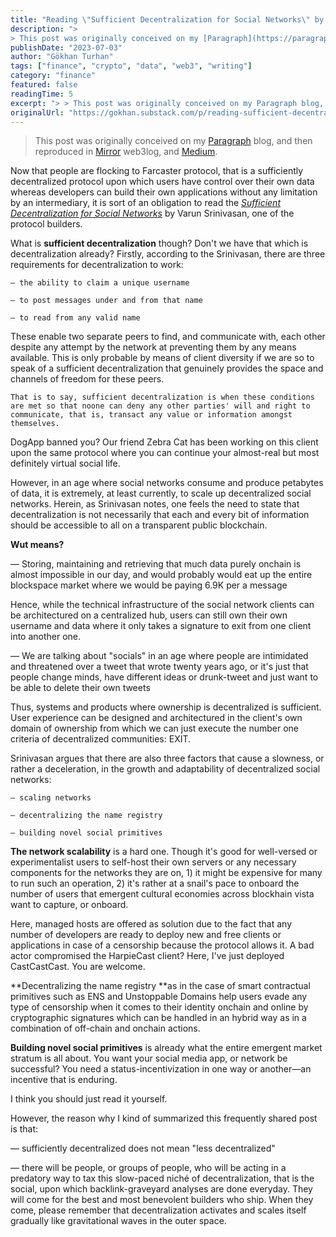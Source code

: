 ```yaml
---
title: "Reading \"Sufficient Decentralization for Social Networks\" by Srinivasan"
description: ">
> This post was originally conceived on my [Paragraph](https://paragraph."
publishDate: "2023-07-03"
author: "Gökhan Turhan"
tags: ["finance", "crypto", "data", "web3", "writing"]
category: "finance"
featured: false
readingTime: 5
excerpt: "> > This post was originally conceived on my Paragraph blog, and then reproduced in Mirror"
originalUrl: "https://gokhan.substack.com/p/reading-sufficient-decentralization-for-social-networks-by-srinivasan"
---
```


>
> This post was originally conceived on my [Paragraph](https://paragraph.xyz/@gokhan/sufficient-decentralization) blog, and then reproduced in [Mirror](https://gokhan.mirror.xyz/tg9dSyt8KNVCYw-dS6cYOAKd40QmnL6gtbN4oknxLgM) web3log, and [Medium](https://0xgokhan.medium.com/reading-sufficient-decentralization-for-social-networks-by-srinivasan-a97f27b87fb6).
>

Now that people are flocking to Farcaster protocol, that is a sufficiently decentralized protocol upon which users have control over their own data whereas developers can build their own applications without any limitation by an intermediary, it is sort of an obligation to read the *[Sufficient Decentralization for Social Networks](https://www.varunsrinivasan.com/2022/01/11/sufficient-decentralization-for-social-networks)* by Varun Srinivasan, one of the protocol builders.

What is **sufficient decentralization** though? Don't we have that which is decentralization already? Firstly, according to the Srinivasan, there are three requirements for decentralization to work:

`— the ability to claim a unique username`

`— to post messages under and from that name`

`— to read from any valid name`

These enable two separate peers to find, and communicate with, each other despite any attempt by the network at preventing them by any means available. This is only probable by means of client diversity if we are so to speak of a sufficient decentralization that genuinely provides the space and channels of freedom for these peers.

`That is to say, sufficient decentralization is when these conditions are met so that noone can deny any other parties' will and right to communicate, that is, transact any value or information amongst themselves.`

DogApp banned you? Our friend Zebra Cat has been working on this client upon the same protocol where you can continue your almost-real but most definitely virtual social life.

However, in an age where social networks consume and produce petabytes of data, it is extremely, at least currently, to scale up decentralized social networks. Herein, as Srinivasan notes, one feels the need to state that decentralization is not necessarily that each and every bit of information should be accessible to all on a transparent public blockchain.

**Wut means?**

— Storing, maintaining and retrieving that much data purely onchain is almost impossible in our day, and would probably would eat up the entire blockspace market where we would be paying 6.9K per a message

Hence, while the technical infrastructure of the social network clients can be architectured on a centralized hub, users can still own their own username and data where it only takes a signature to exit from one client into another one.

— We are talking about "socials" in an age where people are intimidated and threatened over a tweet that wrote twenty years ago, or it's just that people change minds, have different ideas or drunk-tweet and just want to be able to delete their own tweets

Thus, systems and products where ownership is decentralized is sufficient. User experience can be designed and architectured in the client's own domain of ownership from which we can just execute the number one criteria of decentralized communities: EXIT.

Srinivasan argues that there are also three factors that cause a slowness, or rather a deceleration, in the growth and adaptability of decentralized social networks:

`— scaling networks`

`— decentralizing the name registry`

`— building novel social primitives`

**The network scalability** is a hard one. Though it's good for well-versed or experimentalist users to self-host their own servers or any necessary components for the networks they are on, 1) it might be expensive for many to run such an operation, 2) it's rather at a snail's pace to onboard the number of users that emergent cultural economies across blockhain vista want to capture, or onboard.

Here, managed hosts are offered as solution due to the fact that any number of developers are ready to deploy new and free clients or applications in case of a censorship because the protocol allows it. A bad actor compromised the HarpieCast client? Here, I've just deployed CastCastCast. You are welcome.

**Decentralizing the name registry **as in the case of smart contractual primitives such as ENS and Unstoppable Domains help users evade any type of censorship when it comes to their identity onchain and online by cryptographic signatures which can be handled in an hybrid way as in a combination of off-chain and onchain actions.

**Building novel social primitives** is already what the entire emergent market stratum is all about. You want your social media app, or network be successful? You need a status-incentivization in one way or another—an incentive that is enduring.

I think you should just read it yourself.

However, the reason why I kind of summarized this frequently shared post is that:

— sufficiently decentralized does not mean "less decentralized"

— there will be people, or groups of people, who will be acting in a predatory way to tax this slow-paced niché of decentralization, that is the social, upon which backlink-graveyard analyses are done everyday. They will come for the best and most benevolent builders who ship. When they come, please remember that decentralization activates and scales itself gradually like gravitational waves in the outer space.
